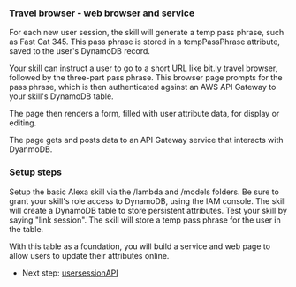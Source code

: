 ### Travel browser - web browser and service

For each new user session, the skill will generate a temp pass phrase, such as Fast Cat 345.
This pass phrase is stored in a tempPassPhrase attribute, saved to the user's DynamoDB record.

Your skill can instruct a user to go to a short URL like bit.ly travel browser, followed by the three-part pass phrase.
This browser page prompts for the pass phrase, which is then authenticated against an AWS API Gateway to your skill's DynamoDB table.

The page then renders a form, filled with user attribute data, for display or editing.

The page gets and posts data to an API Gateway service that interacts with DyanmoDB.



### Setup steps
Setup the basic Alexa skill via the /lambda and /models folders.
Be sure to grant your skill's role access to DynamoDB, using the IAM console.
The skill will create a DynamoDB table to store persistent attributes.
Test your skill by saying "link session".
The skill will store a temp pass phrase for the user in the table.

With this table as a foundation, you will build a service and web page to allow users to update their attributes online.

 * Next step: [usersessionAPI](./user/usersessionAPI/README.md)

